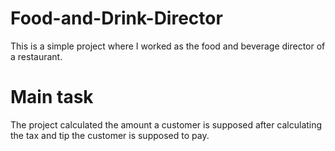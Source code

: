 # Food-and-Drink-Director
This is a simple project where I worked as the food and beverage director of a restaurant.

# Main task
The project calculated the amount a customer is supposed after calculating the tax and tip the customer is supposed to pay.
